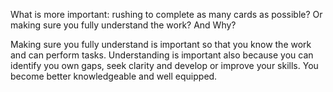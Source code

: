 What is more important: rushing to complete as many cards as possible? Or making sure you fully understand the work? And Why?

Making sure you fully understand is important so that you know the work and can perform tasks. Understanding is important
also because  you can identify you own gaps, seek clarity and develop or improve your skills. You become better 
knowledgeable and well equipped.